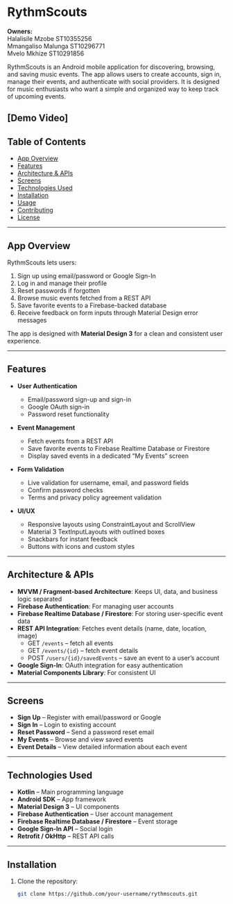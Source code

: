 # RythmScouts

**Owners:**  
Halalisile Mzobe ST10355256  
Mmangaliso Malunga ST10296771  
Mvelo Mkhize ST10291856  

RythmScouts is an Android mobile application for discovering, browsing, and saving music events. The app allows users to create accounts, sign in, manage their events, and authenticate with social providers. It is designed for music enthusiasts who want a simple and organized way to keep track of upcoming events.

[Demo Video]
---

## Table of Contents

- [App Overview](#app-overview)
- [Features](#features)
- [Architecture & APIs](#architecture--apis)
- [Screens](#screens)
- [Technologies Used](#technologies-used)
- [Installation](#installation)
- [Usage](#usage)
- [Contributing](#contributing)
- [License](#license)

---

## App Overview

RythmScouts lets users:

1. Sign up using email/password or Google Sign-In  
2. Log in and manage their profile  
3. Reset passwords if forgotten  
4. Browse music events fetched from a REST API  
5. Save favorite events to a Firebase-backed database  
6. Receive feedback on form inputs through Material Design error messages  

The app is designed with **Material Design 3** for a clean and consistent user experience.  

---

## Features

- **User Authentication**
  - Email/password sign-up and sign-in  
  - Google OAuth sign-in  
  - Password reset functionality  

- **Event Management**
  - Fetch events from a REST API  
  - Save favorite events to Firebase Realtime Database or Firestore  
  - Display saved events in a dedicated “My Events” screen  

- **Form Validation**
  - Live validation for username, email, and password fields  
  - Confirm password checks  
  - Terms and privacy policy agreement validation  

- **UI/UX**
  - Responsive layouts using ConstraintLayout and ScrollView  
  - Material 3 TextInputLayouts with outlined boxes  
  - Snackbars for instant feedback  
  - Buttons with icons and custom styles  

---

## Architecture & APIs

- **MVVM / Fragment-based Architecture**: Keeps UI, data, and business logic separated  
- **Firebase Authentication**: For managing user accounts  
- **Firebase Realtime Database / Firestore**: For storing user-specific event data  
- **REST API Integration**: Fetches event details (name, date, location, image)  
  - GET `/events` – fetch all events  
  - GET `/events/{id}` – fetch event details  
  - POST `/users/{id}/savedEvents` – save an event to a user’s account  
- **Google Sign-In**: OAuth integration for easy authentication  
- **Material Components Library**: For consistent UI  

---

## Screens

- **Sign Up** – Register with email/password or Google  
- **Sign In** – Login to existing account  
- **Reset Password** – Send a password reset email  
- **My Events** – Browse and view saved events  
- **Event Details** – View detailed information about each event  

---

## Technologies Used

- **Kotlin** – Main programming language  
- **Android SDK** – App framework  
- **Material Design 3** – UI components  
- **Firebase Authentication** – User account management  
- **Firebase Realtime Database / Firestore** – Event storage  
- **Google Sign-In API** – Social login  
- **Retrofit / OkHttp** – REST API calls  

---

## Installation

1. Clone the repository:  
   ```bash
   git clone https://github.com/your-username/rythmscouts.git
